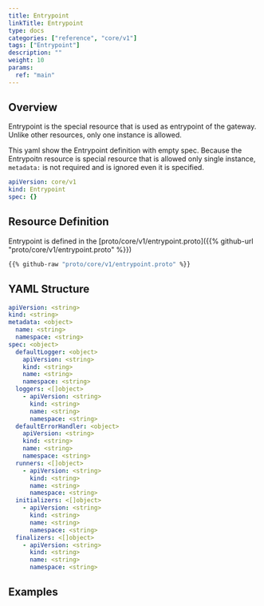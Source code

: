 ```yaml
---
title: Entrypoint
linkTitle: Entrypoint
type: docs
categories: ["reference", "core/v1"]
tags: ["Entrypoint"]
description: ""
weight: 10
params:
  ref: "main"
---
```


## Overview

Entrypoint is the special resource that is used as entrypoint of the gateway.
Unlike other resources, only one instance is allowed.

This yaml show the Entrypoint definition with empty spec.
Because the Entrypoitn resource is special resource that is allowed only single instance,
`metadata:` is not required and is ignored even it is specified.

```yaml
apiVersion: core/v1
kind: Entrypoint
spec: {}
```

## Resource Definition

Entrypoint is defined in the [proto/core/v1/entrypoint.proto]({{% github-url "proto/core/v1/entrypoint.proto" %}})

```proto {linenos=inline}
{{% github-raw "proto/core/v1/entrypoint.proto" %}}
```

## YAML Structure

```yaml
apiVersion: <string>
kind: <string>
metadata: <object>
  name: <string>
  namespace: <string>
spec: <object>
  defaultLogger: <object>
    apiVersion: <string>
    kind: <string>
    name: <string>
    namespace: <string>
  loggers: <[]object>
    - apiVersion: <string>
      kind: <string>
      name: <string>
      namespace: <string>
  defaultErrorHandler: <object>
    apiVersion: <string>
    kind: <string>
    name: <string>
    namespace: <string>
  runners: <[]object>
    - apiVersion: <string>
      kind: <string>
      name: <string>
      namespace: <string>
  initializers: <[]object>
    - apiVersion: <string>
      kind: <string>
      name: <string>
      namespace: <string>
  finalizers: <[]object>
    - apiVersion: <string>
      kind: <string>
      name: <string>
      namespace: <string>
```

## Examples
